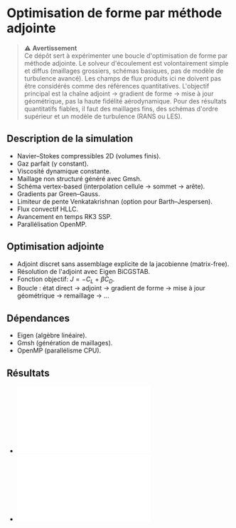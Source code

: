 # Optimisation de forme par méthode adjointe

> ⚠️ **Avertissement**  
> Ce dépôt sert à expérimenter une boucle d'optimisation de forme par méthode adjointe. Le solveur d'écoulement est volontairement simple et diffus (maillages grossiers, schémas basiques, pas de modèle de turbulence avancé). Les champs de flux produits ici ne doivent pas être considérés comme des références quantitatives. L'objectif principal est la chaîne adjoint → gradient de forme → mise à jour géométrique, pas la haute fidélité aérodynamique. Pour des résultats quantitatifs fiables, il faut des maillages fins, des schémas d'ordre supérieur et un modèle de turbulence (RANS ou LES).


## Description de la simulation
- Navier–Stokes compressibles 2D (volumes finis).
- Gaz parfait ($\gamma$ constant).
- Viscosité dynamique constante.
- Maillage non structuré généré avec Gmsh.
- Schéma vertex-based (interpolation cellule → sommet → arête).
- Gradients par Green–Gauss.
- Limiteur de pente Venkatakrishnan (option pour Barth–Jespersen).
- Flux convectif HLLC.
- Avancement en temps RK3 SSP.
- Parallélisation OpenMP.



## Optimisation adjointe
- Adjoint discret sans assemblage explicite de la jacobienne (matrix-free).
- Résolution de l'adjoint avec Eigen BiCGSTAB.
- Fonction objectif: $J = -C_L + \beta C_D$.
- Boucle : état direct → adjoint → gradient de forme → mise à jour géométrique → remaillage → ...


## Dépendances
- Eigen (algèbre linéaire).
- Gmsh (génération de maillages).
- OpenMP (parallélisme CPU).



## Résultats

- ![Évolution de la forme](Figures/Convergence_Evolution_Shape.pdf)
- ![Évolution de m et p](Figures/Convergence_m_p.pdf)





